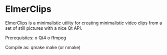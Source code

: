# ElmerClips
ElmerClips is a minimalistic utility for creating minimalistic video clips from a set of still pictures with a nice Qt API.

Prerequisites:
 o Qt4
 o ffmpeg

Compile as:
 qmake
 make (or nmake)
